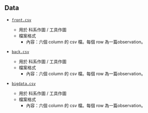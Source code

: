 ## Data


- [`front.csv`](front.csv/)
    - 用於 科系作圖 / 工具作圖 
    - 檔案格式
        - 內容：六個 column 的 csv 檔。每個 row 為一篇observation。
        
- [`back.csv`](back.csv/)
    - 用於 科系作圖 / 工具作圖 
    - 檔案格式
        - 內容：六個 column 的 csv 檔。每個 row 為一篇observation。
        
- [`bigdata.csv`](bigdata.csv/)
    - 用於 科系作圖 / 工具作圖 
    - 檔案格式
        - 內容：六個 column 的 csv 檔。每個 row 為一篇observation。